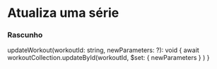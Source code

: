 # Atualiza uma série

### Rascunho

updateWorkout(workoutId: string, newParameters: ?): void {
  await workoutCollection.updateById(workoutId, 
    $set: {
      newParameters
    }
  )
}
